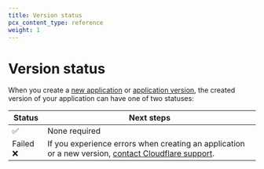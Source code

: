 ```yaml
---
title: Version status
pcx_content_type: reference
weight: 1
---
```


# Version status

When you create a [new application](/version-management/how-to/manage-applications-and-versions/#create-new-http-application) or [application version](/version-management/how-to/manage-applications-and-versions/#create-new-version-of-application), the created version of your application can have one of two statuses:

| Status | Next steps |
| --- | --- |
| ✅ | None required |
| Failed ❌ | If you experience errors when creating an application or a new version, [contact Cloudflare support](https://support.cloudflare.com/hc/en-us/articles/200172476). |